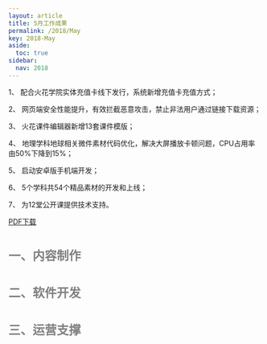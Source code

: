 ```yaml
---
layout: article
title: 5月工作成果
permalink: /2018/May
key: 2018-May
aside:
  toc: true
sidebar:
  nav: 2018
---
```


1、 配合火花学院实体充值卡线下发行，系统新增充值卡充值方式；

2、 网页端安全性能提升，有效拦截恶意攻击，禁止非法用户通过链接下载资源；

3、 火花课件编辑器新增13套课件模版；

4、 地理学科地球相关微件素材代码优化，解决大屏播放卡顿问题，CPU占用率由50%下降到15%；

5、 启动安卓版手机端开发；

6、 5个学科共54个精品素材的开发和上线；

7、 为12堂公开课提供技术支持。

[PDF下载](https://raw.githubusercontent.com/Xiyue-team/doc_monthlyreport/master/pdf/%E7%81%AB%E8%8A%B1%E5%AD%A6%E9%99%A22018%E5%B9%B45%E6%9C%88%E6%9C%88%E6%8A%A5.pdf)

# <font size="5" color="gray">一、内容制作</font>

# <font size="5" color="gray">二、软件开发</font>

# <font size="5" color="gray">三、运营支撑</font>
